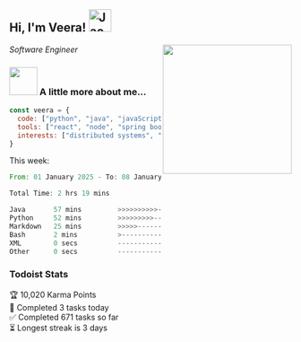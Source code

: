 <h2> Hi, I'm Veera! <img src="https://raw.githubusercontent.com/Tarikul-Islam-Anik/Animated-Fluent-Emojis/master/Emojis/Activities/Jack-O-Lantern.png" alt="Jack-O-Lantern" width="40" height="40" /></h2>
<img align='right' src="https://user-images.githubusercontent.com/74038190/213911110-aedbef38-a29f-4b6b-a65c-11608b4f75a5.gif" width="230">
<p><em>Software Engineer</em></p>


### <img src="https://user-images.githubusercontent.com/74038190/216656963-09118229-8a9e-4af0-910c-c37f35f2e210.gif" width="50"> A little more about me...  

```javascript
const veera = {
  code: ["python", "java", "javaScript", "typeScript", "c++"],
  tools: ["react", "node", "spring boot", "docker", "next.JS", "aws"],
  interests: ["distributed systems", "enterprise software", "parallel computing", "cloud computing", "machine learning", "AI"]
}
```
This week:
<!--START_SECTION:waka-->

```rust
From: 01 January 2025 - To: 08 January 2025

Total Time: 2 hrs 19 mins

Java       57 mins         >>>>>>>>>>---------------   41.32 %
Python     52 mins         >>>>>>>>>----------------   37.63 %
Markdown   25 mins         >>>>>--------------------   18.46 %
Bash       2 mins          >------------------------   02.01 %
XML        0 secs          -------------------------   00.33 %
Other      0 secs          -------------------------   00.24 %
```

<!--END_SECTION:waka-->


### Todoist Stats

<!-- TODO-IST:START -->
🏆  10,020 Karma Points           
🌸  Completed 3 tasks today           
✅  Completed 671 tasks so far           
⏳  Longest streak is 3 days
<!-- TODO-IST:END -->
<!--
Profile views:
[![](https://visitcount.itsvg.in/api?id=veeravivekt&label=Profile%20Views&color=1&icon=2&pretty=false)](https://visitcount.itsvg.in)
-->
